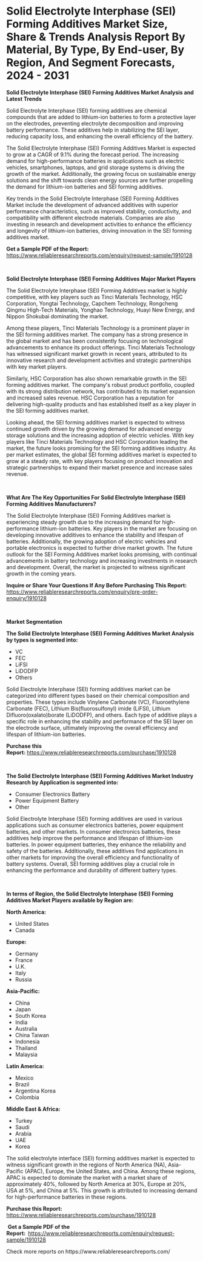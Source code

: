 <p><h1>Solid Electrolyte Interphase (SEI) Forming Additives Market Size, Share & Trends Analysis Report By Material, By Type, By End-user, By Region, And Segment Forecasts, 2024 - 2031</h1></p><p><strong>Solid Electrolyte Interphase (SEI) Forming Additives Market Analysis and Latest Trends</strong></p>
<p><p>Solid Electrolyte Interphase (SEI) forming additives are chemical compounds that are added to lithium-ion batteries to form a protective layer on the electrodes, preventing electrolyte decomposition and improving battery performance. These additives help in stabilizing the SEI layer, reducing capacity loss, and enhancing the overall efficiency of the battery.</p><p>The Solid Electrolyte Interphase (SEI) Forming Additives Market is expected to grow at a CAGR of 9.1% during the forecast period. The increasing demand for high-performance batteries in applications such as electric vehicles, smartphones, laptops, and grid storage systems is driving the growth of the market. Additionally, the growing focus on sustainable energy solutions and the shift towards clean energy sources are further propelling the demand for lithium-ion batteries and SEI forming additives.</p><p>Key trends in the Solid Electrolyte Interphase (SEI) Forming Additives Market include the development of advanced additives with superior performance characteristics, such as improved stability, conductivity, and compatibility with different electrode materials. Companies are also investing in research and development activities to enhance the efficiency and longevity of lithium-ion batteries, driving innovation in the SEI forming additives market.</p></p>
<p><strong>Get a Sample PDF of the Report:&nbsp;</strong> <a href="https://www.reliableresearchreports.com/enquiry/request-sample/1910128">https://www.reliableresearchreports.com/enquiry/request-sample/1910128</a></p>
<p>&nbsp;</p>
<p><strong>Solid Electrolyte Interphase (SEI) Forming Additives Major Market Players</strong></p>
<p><p>The Solid Electrolyte Interphase (SEI) Forming Additives market is highly competitive, with key players such as Tinci Materials Technology, HSC Corporation, Yongtai Technology, Capchem Technology, Rongcheng Qingmu High-Tech Materials, Yonghao Technology, Huayi New Energy, and Nippon Shokubai dominating the market. </p><p>Among these players, Tinci Materials Technology is a prominent player in the SEI forming additives market. The company has a strong presence in the global market and has been consistently focusing on technological advancements to enhance its product offerings. Tinci Materials Technology has witnessed significant market growth in recent years, attributed to its innovative research and development activities and strategic partnerships with key market players. </p><p>Similarly, HSC Corporation has also shown remarkable growth in the SEI forming additives market. The company's robust product portfolio, coupled with its strong distribution network, has contributed to its market expansion and increased sales revenue. HSC Corporation has a reputation for delivering high-quality products and has established itself as a key player in the SEI forming additives market.</p><p>Looking ahead, the SEI forming additives market is expected to witness continued growth driven by the growing demand for advanced energy storage solutions and the increasing adoption of electric vehicles. With key players like Tinci Materials Technology and HSC Corporation leading the market, the future looks promising for the SEI forming additives industry. As per market estimates, the global SEI forming additives market is expected to grow at a steady rate, with key players focusing on product innovation and strategic partnerships to expand their market presence and increase sales revenue.</p></p>
<p>&nbsp;</p>
<p><strong>What Are The Key Opportunities For Solid Electrolyte Interphase (SEI) Forming Additives Manufacturers?</strong></p>
<p><p>The Solid Electrolyte Interphase (SEI) Forming Additives market is experiencing steady growth due to the increasing demand for high-performance lithium-ion batteries. Key players in the market are focusing on developing innovative additives to enhance the stability and lifespan of batteries. Additionally, the growing adoption of electric vehicles and portable electronics is expected to further drive market growth. The future outlook for the SEI Forming Additives market looks promising, with continual advancements in battery technology and increasing investments in research and development. Overall, the market is projected to witness significant growth in the coming years.</p></p>
<p><strong>Inquire or Share Your Questions If Any Before Purchasing This Report:</strong> <a href="https://www.reliableresearchreports.com/enquiry/pre-order-enquiry/1910128">https://www.reliableresearchreports.com/enquiry/pre-order-enquiry/1910128</a></p>
<p>&nbsp;</p>
<p><strong>Market Segmentation</strong></p>
<p><strong>The Solid Electrolyte Interphase (SEI) Forming Additives Market Analysis by types is segmented into:</strong></p>
<p><ul><li>VC</li><li>FEC</li><li>LiFSI</li><li>LiDODFP</li><li>Others</li></ul></p>
<p><p>Solid Electrolyte Interphase (SEI) forming additives market can be categorized into different types based on their chemical composition and properties. These types include Vinylene Carbonate (VC), Fluoroethylene Carbonate (FEC), Lithium Bis(fluorosulfonyl) imide (LiFSI), Lithium Difluoro(oxalato)borate (LiDODFP), and others. Each type of additive plays a specific role in enhancing the stability and performance of the SEI layer on the electrode surface, ultimately improving the overall efficiency and lifespan of lithium-ion batteries.</p></p>
<p><strong>Purchase this Report:&nbsp;</strong><a href="https://www.reliableresearchreports.com/purchase/1910128">https://www.reliableresearchreports.com/purchase/1910128</a></p>
<p>&nbsp;</p>
<p><strong>The Solid Electrolyte Interphase (SEI) Forming Additives Market Industry Research by Application is segmented into:</strong></p>
<p><ul><li>Consumer Electronics Battery</li><li>Power Equipment Battery</li><li>Other</li></ul></p>
<p><p>Solid Electrolyte Interphase (SEI) forming additives are used in various applications such as consumer electronics batteries, power equipment batteries, and other markets. In consumer electronics batteries, these additives help improve the performance and lifespan of lithium-ion batteries. In power equipment batteries, they enhance the reliability and safety of the batteries. Additionally, these additives find applications in other markets for improving the overall efficiency and functionality of battery systems. Overall, SEI forming additives play a crucial role in enhancing the performance and durability of different battery types.</p></p>
<p>&nbsp;</p>
<p><strong>In terms of Region, the Solid Electrolyte Interphase (SEI) Forming Additives Market Players available by Region are:</strong></p>
<p>
    <p> <strong> North America: </strong>
        <ul>
            <li>United States</li>
            <li>Canada</li>
        </ul>
        </p> 
    <p> <strong> Europe: </strong>
        <ul>
            <li>Germany</li>
            <li>France</li>
            <li>U.K.</li>
            <li>Italy</li>
            <li>Russia</li>
        </ul>
        </p> 
    <p> <strong> Asia-Pacific: </strong>
        <ul>
            <li>China</li>
            <li>Japan</li>
            <li>South Korea</li>
            <li>India</li>
            <li>Australia</li>
            <li>China Taiwan</li>
            <li>Indonesia</li>
            <li>Thailand</li>
            <li>Malaysia</li>
        </ul>
        </p> 
    <p> <strong> Latin America: </strong>
        <ul>
            <li>Mexico</li>
            <li>Brazil</li>
            <li>Argentina Korea</li>
            <li>Colombia</li>
        </ul>
        </p> 
    <p> <strong> Middle East & Africa: </strong>
        <ul>
            <li>Turkey</li>
            <li>Saudi</li>
            <li>Arabia</li>
            <li>UAE</li>
            <li>Korea</li>
        </ul>
    </p>
    </p>
<p><p>The solid electrolyte interface (SEI) forming additives market is expected to witness significant growth in the regions of North America (NA), Asia-Pacific (APAC), Europe, the United States, and China. Among these regions, APAC is expected to dominate the market with a market share of approximately 40%, followed by North America at 30%, Europe at 20%, USA at 5%, and China at 5%. This growth is attributed to increasing demand for high-performance batteries in these regions.</p></p>
<p><strong>Purchase this Report: </strong><a href="https://www.reliableresearchreports.com/purchase/1910128">https://www.reliableresearchreports.com/purchase/1910128</a></p>
<p>&nbsp;<strong>Get a Sample PDF of the Report:&nbsp;&nbsp;</strong><a href="https://www.reliableresearchreports.com/enquiry/request-sample/1910128">https://www.reliableresearchreports.com/enquiry/request-sample/1910128</a></p>
<p><strong></strong></p>
<p>Check more reports on https://www.reliableresearchreports.com/</p>